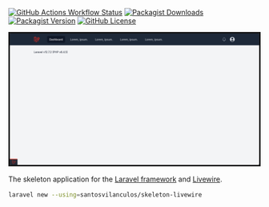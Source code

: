[![GitHub Actions Workflow Status](https://img.shields.io/github/actions/workflow/status/santosvilanculos/skeleton-livewire/test.yml?label=test)](https://github.com/SantosVilanculos/skeleton-livewire/actions)
[![Packagist Downloads](https://img.shields.io/packagist/dt/santosvilanculos/skeleton-livewire)](https://packagist.org/packages/santosvilanculos/skeleton-livewire)
[![Packagist Version](https://img.shields.io/packagist/v/santosvilanculos/skeleton-livewire)](https://packagist.org/packages/santosvilanculos/skeleton-livewire)
[![GitHub License](https://img.shields.io/github/license/santosvilanculos/skeleton-livewire)](https://github.com/SantosVilanculos/skeleton-livewire/blob/main/LICENSE)

![screenshot](./screenshot.png)

The skeleton application for the [Laravel framework](https://skeleton-livewire.com/) and [Livewire](https://livewire.laravel.com/).

```sh
laravel new --using=santosvilanculos/skeleton-livewire
```
